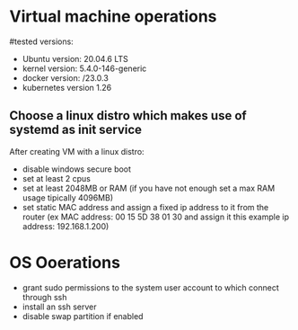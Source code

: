 
# Virtual machine operations

#tested versions:
- Ubuntu version: 20.04.6 LTS
- kernel version: 5.4.0-146-generic
- docker version: /23.0.3
- kubernetes version 1.26

## Choose a linux distro which makes use of systemd as init service

After creating VM with a linux distro:
- disable windows secure boot
- set at least 2 cpus
- set at least 2048MB or RAM (if you have not enough set a max RAM usage tipically 4096MB)
- set static MAC address and assign a fixed ip address to it from the router (ex MAC address: 00 15 5D 38 01 30 and assign it this example ip address: 192.168.1.200)

# OS Ooerations
- grant sudo permissions to the system user account to which connect through ssh
- install an ssh server
- disable swap partition if enabled